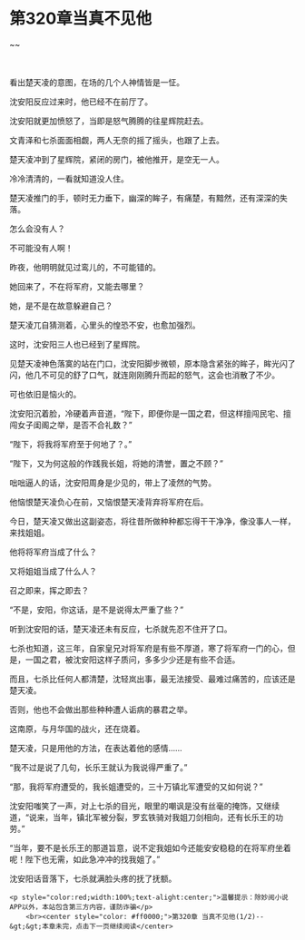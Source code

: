 # 第320章当真不见他
~~
    	    <p name="pagetop" href="javascript:void(0);" onclick="return false" style="line-height: 35px;padding: 10px;color: #333;"> </p><p>看出楚天凌的意图，在场的几个人神情皆是一怔。</p><p>沈安阳反应过来时，他已经不在前厅了。</p><p>沈安阳就更加愤怒了，当即是怒气腾腾的往星辉院赶去。</p><p>文青泽和七杀面面相觑，两人无奈的摇了摇头，也跟了上去。</p><p>楚天凌冲到了星辉院，紧闭的房门，被他推开，是空无一人。</p><p>冷冷清清的，一看就知道没人住。</p><p>楚天凌推门的手，顿时无力垂下，幽深的眸子，有痛楚，有黯然，还有深深的失落。</p><p>怎么会没有人？</p><p>不可能没有人啊！</p><p>昨夜，他明明就见过鸾儿的，不可能错的。</p><p>她回来了，不在将军府，又能去哪里？</p><p>她，是不是在故意躲避自己？</p><p>楚天凌兀自猜测着，心里头的惶恐不安，也愈加强烈。</p><p>这时，沈安阳三人也已经到了星辉院。</p><p>见楚天凌神色落寞的站在门口，沈安阳脚步微顿，原本隐含紧张的眸子，眸光闪了闪，他几不可见的舒了口气，就连刚刚腾升而起的怒气，这会也消散了不少。</p><p>可也依旧是恼火的。</p><p>沈安阳沉着脸，冷硬着声音道，“陛下，即便你是一国之君，但这样擅闯民宅、擅闯女子闺阁之举，是否不合礼数？”</p><p>“陛下，将我将军府至于何地了？。”</p><p>“陛下，又为何这般的作践我长姐，将她的清誉，置之不顾？”</p><p>咄咄逼人的话，沈安阳周身是少见的，带上了凌然的气势。</p><p>他恼恨楚天凌负心在前，又恼恨楚天凌背弃将军府在后。</p><p>今日，楚天凌又做出这副姿态，将往昔所做种种都忘得干干净净，像没事人一样，来找姐姐。</p><p>他将将军府当成了什么？</p><p>又将姐姐当成了什么人？</p><p>召之即来，挥之即去？</p><p>“不是，安阳，你这话，是不是说得太严重了些？”</p><p>听到沈安阳的话，楚天凌还未有反应，七杀就先忍不住开了口。</p><p>七杀也知道，这三年，自家皇兄对将军府是有些不厚道，寒了将军府一门的心，但是，一国之君，被沈安阳这样子质问，多多少少还是有些不合适。</p><p>而且，七杀比任何人都清楚，沈轻岚出事，最无法接受、最难过痛苦的，应该还是楚天凌。</p><p>否则，他也不会做出那些种种遭人诟病的暴君之举。</p><p>这南原，与月华国的战火，还在烧着。</p><p>楚天凌，只是用他的方法，在表达着他的感情……</p><p>“我不过是说了几句，长乐王就认为我说得严重了。”</p><p>“那，我将军府遭受的，我长姐遭受的，三十万镇北军遭受的又如何说？”</p><p>沈安阳嗤笑了一声，对上七杀的目光，眼里的嘲讽是没有丝毫的掩饰，又继续道，“说来，当年，镇北军被分裂，罗玄铁骑对我姐刀剑相向，还有长乐王的功劳。”</p><p>“当年，要不是长乐王的那道旨意，说不定我姐如今还能安安稳稳的在将军府坐着呢！陛下也无需，如此急冲冲的找我姐了。”</p><p>沈安阳话音落下，七杀就满脸头疼的抚了抚额。</p>
    	
   	<p style="color:red;width:100%;text-alight:center;">温馨提示：除妙阅小说APP以外，本站包含第三方内容，谨防诈骗</p>
    	<br><center style="color: #ff0000;">第320章 当真不见他(1/2)--&gt;&gt;本章未完，点击下一页继续阅读</center>
    	
